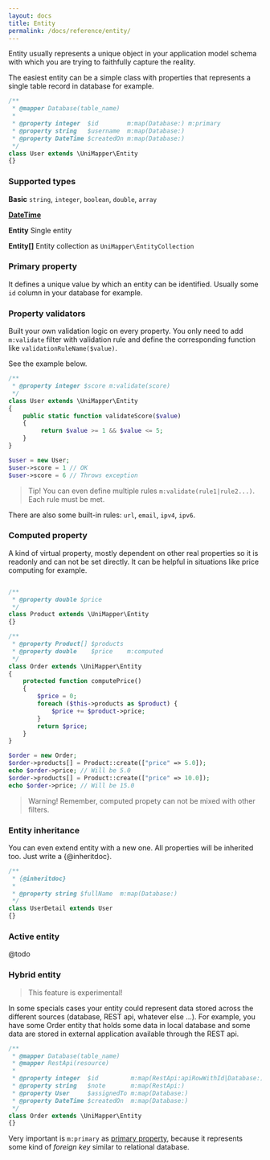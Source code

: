 ```yaml
---
layout: docs
title: Entity
permalink: /docs/reference/entity/
---
```


Entity usually represents a unique object in your application model schema with which you are trying to faithfully capture the reality.

The easiest entity can be a simple class with properties that represents a single table record in database for example.

```php
/**
 * @mapper Database(table_name)
 *
 * @property integer  $id        m:map(Database:) m:primary
 * @property string   $username  m:map(Database:)
 * @property DateTime $createdOn m:map(Database:)
 */
class User extends \UniMapper\Entity
{}
```

### Supported types

**Basic** `string`, `integer`, `boolean`, `double`, `array`

**[DateTime](http://www.php.net/manual/en/class.datetime.php)**

**Entity** Single entity

**Entity\[\]** Entity collection as `UniMapper\EntityCollection`

### Primary property
It defines a unique value by which an entity can be identified. Usually some `id` column in your database for example.

### Property validators
Built your own validation logic on every property. You only need to add `m:validate` filter with validation rule and define the corresponding function like `validationRuleName($value)`.

See the example below.

```php
/**
 * @property integer $score m:validate(score)
 */
class User extends \UniMapper\Entity
{
    public static function validateScore($value)
    {
         return $value >= 1 && $value <= 5;
    }
}

$user = new User;
$user->score = 1 // OK
$user->score = 6 // Throws exception
```

> Tip! You can even define multiple rules `m:validate(rule1|rule2...)`. Each rule must be met.

There are also some built-in rules: `url`, `email`, `ipv4`, `ipv6`.

### Computed property
A kind of virtual property, mostly dependent on other real properties so it is readonly and can not be set directly. It can be helpful in situations like price computing for example.

```php

/**
 * @property double $price
 */
class Product extends \UniMapper\Entity
{}

/**
 * @property Product[] $products
 * @property double    $price    m:computed
 */
class Order extends \UniMapper\Entity
{
    protected function computePrice()
    {
    	$price = 0;
    	foreach ($this->products as $product) {
    	    $price += $product->price;
    	}
        return $price;
    }
}

$order = new Order;
$order->products[] = Product::create(["price" => 5.0]);
echo $order->price; // Will be 5.0
$order->products[] = Product::create(["price" => 10.0]);
echo $order->price; // Will be 15.0
```

> Warning! Remember, computed propety can not be mixed with other filters.

### Entity inheritance
You can even extend entity with a new one. All properties will be inherited too. Just write a {@inheritdoc}.

```php
/**
 * {@inheritdoc}
 *
 * @property string $fullName  m:map(Database:)
 */
class UserDetail extends User
{}
```

### Active entity
@todo

### Hybrid entity

> This feature is experimental!

In some specials cases your entity could represent data stored across the different sources (database, REST api, whatever else ...).
For example, you have some Order entity that holds some data in local database and some data are stored in external application available through the REST api.

```php
/**
 * @mapper Database(table_name)
 * @mapper RestApi(resource)
 *
 * @property integer  $id         m:map(RestApi:apiRowWithId|Database:) m:primary
 * @property string   $note       m:map(RestApi:)
 * @property User     $assignedTo m:map(Database:)
 * @property DateTime $createdOn  m:map(Database:)
 */
class Order extends \UniMapper\Entity
{}
```

Very important is `m:primary` as [primary property](#primary-property), because it represents some kind of *foreign key* similar to relational database.